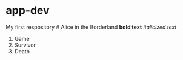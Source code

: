 # app-dev
My first respository
	# Alice in the Borderland
  **bold text**
  	*italicized text*
1. Game
2. Survivor
3. Death
